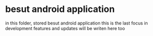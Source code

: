 # besut android application
in this folder, stored besut android application
this is the last focus in development
features and updates will be writen here too